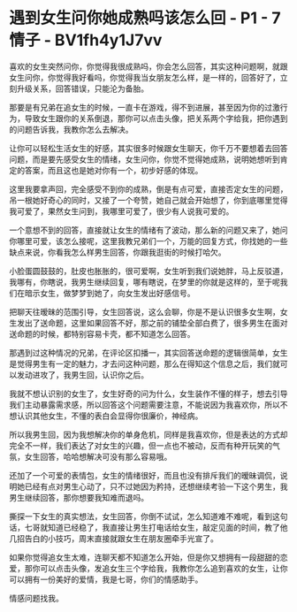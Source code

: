 # 遇到女生问你她成熟吗该怎么回 - P1 - 7情子 - BV1fh4y1J7vv

喜欢的女生突然问你，你觉得我很成熟吗，你会怎么回答，其实这种问题啊，就跟女生问你，你觉得我好看吗，你觉得我当女朋友怎么样，是一样的，回答好了，立刻升级关系，回答错误，只能沦为备胎。

那要是有兄弟在追女生的时候，一直卡在游戏，得不到进展，甚至因为你的过激行为，导致女生跟你的关系倒退，那你可以点击头像，把关系两个字给我，把你遇到的问题告诉我，我教你怎么去解决。

让你可以轻松生活女生的好感，其实很多时候跟女生聊天，你千万不要想着去回答问题，而是要先感受女生的情绪，女生问你，你觉不觉得她成熟，说明她想听到肯定的答案，而且这也是她对你有一个，初步好感的体现。

这里我要拿声回，完全感受不到你的成熟，倒是有点可爱，直接否定女生的问题，吊一根她好奇心的同时，又接了一个夸赞，她自己就会开始想了，你到底哪里觉得我可爱了，果然女生问到，我哪里可爱了，很少有人说我可爱的。

一个意想不到的回答，直接就让女生的情绪有了波动，那么新的问题又来了，她问你哪里可爱，该怎么接呢，这里我教兄弟们一个，万能的回复方式，你找她的一些缺点来说，你看我怎么样男生回答，你跟我逛街的时候打哈欠。

小脸蛋圆鼓鼓的，肚皮也胀胀的，很可爱啊，女生听到我们说她胖，马上反驳道，我哪有，你瞎说，我男生继续回复，哪有瞎说，在梦里的你就是这样的，至于呢我们在暗示女生，做梦梦到她了，向女生发出好感信号。

把聊天往暧昧的范围引导，女生回答说，这么会聊，你是不是认识很多女生啊，女生发出了送命题，这里如果回答不好，那之前的铺垫全部白费了，很多男生在面对送命题的时候，都特别容易卡壳，都不知道怎么回答。

那遇到过这种情况的兄弟，在评论区扣播一，其实回答送命题的逻辑很简单，女生是觉得男生有一定的魅力，才去问这种问题，那么在得知这个信息之后，我们就可以发动进攻了，我男生回，认识你之后。

我就不想认识别的女生了，女生好奇的问为什么，女生装作不懂的样子，想去引导我们主动暴露需求感，所以回答这个问题需要注意，不能说因为我喜欢你，所以不想认识其他女生，不懂的表白会显得你很廉价，神经病。

所以我男生回，因为我想解决你的单身危机，同样是我喜欢你，但是表达的方式却完全不一样，我们表达了对女生的兴趣，但一点也不被动，反而有种开玩笑的气氛，女生回答，哈哈想解决可没有那么容易哦。

还加了一个可爱的表情包，女生的情绪很好，而且也没有排斥我们的暧昧调侃，说明她已经有点对男生心动了，只不过她因为矜持，还想继续考验一下这个男生，我男生继续回答，那你想要我知难而退吗。

撕探一下女生的真实想法，女生回答，你倒不试试，怎么知道难不难呢，看到这句话，七哥就知道已经稳了，我直接让男生打电话给女生，敲定见面的时间，教了他几招告白的小技巧，周末直接就跟女生在朋友圈牵手光宣了。

如果你觉得追女生太难，连聊天都不知道怎么开始，但是你又想拥有一段甜甜的恋爱，那你可以点击头像，发追女生三个字给我，我教你怎么追到喜欢的女生，让你可以拥有一份美好的爱情，我是七哥，你们的情感助手。

情感问题找我。